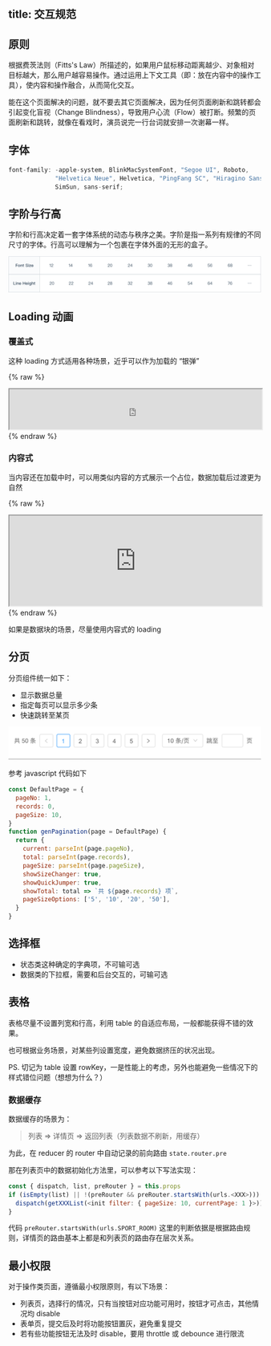 title: 交互规范 
---

## 原则

根据费茨法则（Fitts's Law）所描述的，如果用户鼠标移动距离越少、对象相对目标越大，那么用户越容易操作。通过运用上下文工具（即：放在内容中的操作工具），使内容和操作融合，从而简化交互。

能在这个页面解决的问题，就不要去其它页面解决，因为任何页面刷新和跳转都会引起变化盲视（Change Blindness），导致用户心流（Flow）被打断。频繁的页面刷新和跳转，就像在看戏时，演员说完一行台词就安排一次谢幕一样。


## 字体

```javascript
font-family: -apple-system, BlinkMacSystemFont, "Segoe UI", Roboto,
             "Helvetica Neue", Helvetica, "PingFang SC", "Hiragino Sans GB", "Microsoft YaHei",
             SimSun, sans-serif;
```


## 字阶与行高

字阶和行高决定着一套字体系统的动态与秩序之美。字阶是指一系列有规律的不同尺寸的字体。行高可以理解为一个包裹在字体外面的无形的盒子。

![font](./font.png)

## Loading 动画

### 覆盖式

这种 loading 方式适用各种场景，近乎可以作为加载的 “银弹”

{% raw %}
<iframe src="https://elephant-fe.github.io/examples/#/demo/spin" style="width: 100%; height: 80px;"></iframe>
{% endraw %}

### 内容式

当内容还在加载中时，可以用类似内容的方式展示一个占位，数据加载后过渡更为自然

{% raw %}
<iframe src="https://elephant-fe.github.io/examples/#/demo/card" style="width: 100%; height: 180px;"></iframe>
{% endraw %}

如果是数据块的场景，尽量使用内容式的 loading


## 分页

分页组件统一如下：

- 显示数据总量
- 指定每页可以显示多少条
- 快速跳转至某页

![page](./page.png)

参考 javascript 代码如下

```javascript
const DefaultPage = {
  pageNo: 1,
  records: 0,
  pageSize: 10,
}
function genPagination(page = DefaultPage) {
  return {
    current: parseInt(page.pageNo),
    total: parseInt(page.records),
    pageSize: parseInt(page.pageSize),
    showSizeChanger: true,
    showQuickJumper: true,
    showTotal: total => `共 ${page.records} 项`,
    pageSizeOptions: ['5', '10', '20', '50'],
  }
}
```

## 选择框

- 状态类这种确定的字典项，不可输可选
- 数据类的下拉框，需要和后台交互的，可输可选

## 表格

表格尽量不设置列宽和行高，利用 table 的自适应布局，一般都能获得不错的效果。

也可根据业务场景，对某些列设置宽度，避免数据挤压的状况出现。

PS. 切记为 table 设置 rowKey，一是性能上的考虑，另外也能避免一些情况下的样式错位问题（想想为什么？）

### 数据缓存

数据缓存的场景为：

> 列表 => 详情页 => 返回列表（列表数据不刷新，用缓存）

为此，在 reducer 的 router 中自动记录的前向路由 `state.router.pre`

那在列表页中的数据初始化方法里，可以参考以下写法实现：

```javascript
const { dispatch, list, preRouter } = this.props
if (isEmpty(list) || !(preRouter && preRouter.startsWith(urls.<XXX>))) {
  dispatch(getXXXList(<init filter: { pageSize: 10, currentPage: 1 }>))
}
```

代码 `preRouter.startsWith(urls.SPORT_ROOM)` 这里的判断依据是根据路由规则，详情页的路由基本上都是和列表页的路由存在层次关系。


## 最小权限

对于操作类页面，遵循最小权限原则，有以下场景：

- 列表页，选择行的情况，只有当按钮对应功能可用时，按钮才可点击，其他情况均 disable
- 表单页，提交后及时将功能按钮置灰，避免重复提交
- 若有些功能按钮无法及时 disable，要用 throttle 或 debounce 进行限流